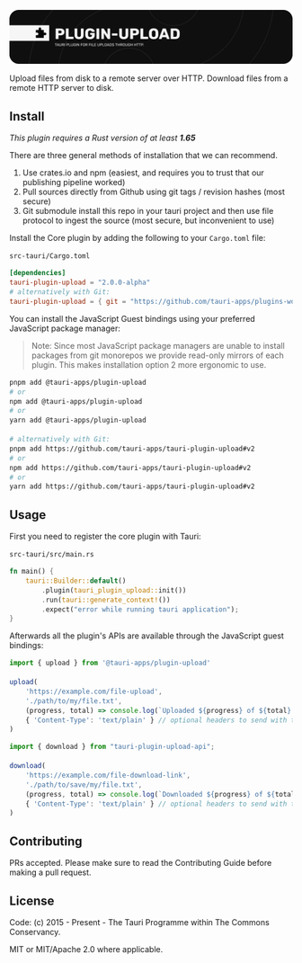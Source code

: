 ![plugin-upload](banner.png)

Upload files from disk to a remote server over HTTP.
Download files from a remote HTTP server to disk.

## Install

_This plugin requires a Rust version of at least **1.65**_

There are three general methods of installation that we can recommend.

1. Use crates.io and npm (easiest, and requires you to trust that our publishing pipeline worked)
2. Pull sources directly from Github using git tags / revision hashes (most secure)
3. Git submodule install this repo in your tauri project and then use file protocol to ingest the source (most secure, but inconvenient to use)

Install the Core plugin by adding the following to your `Cargo.toml` file:

`src-tauri/Cargo.toml`

```toml
[dependencies]
tauri-plugin-upload = "2.0.0-alpha"
# alternatively with Git:
tauri-plugin-upload = { git = "https://github.com/tauri-apps/plugins-workspace", branch = "v2" }
```

You can install the JavaScript Guest bindings using your preferred JavaScript package manager:

> Note: Since most JavaScript package managers are unable to install packages from git monorepos we provide read-only mirrors of each plugin. This makes installation option 2 more ergonomic to use.

```sh
pnpm add @tauri-apps/plugin-upload
# or
npm add @tauri-apps/plugin-upload
# or
yarn add @tauri-apps/plugin-upload

# alternatively with Git:
pnpm add https://github.com/tauri-apps/tauri-plugin-upload#v2
# or
npm add https://github.com/tauri-apps/tauri-plugin-upload#v2
# or
yarn add https://github.com/tauri-apps/tauri-plugin-upload#v2
```

## Usage

First you need to register the core plugin with Tauri:

`src-tauri/src/main.rs`

```rust
fn main() {
    tauri::Builder::default()
        .plugin(tauri_plugin_upload::init())
        .run(tauri::generate_context!())
        .expect("error while running tauri application");
}
```

Afterwards all the plugin's APIs are available through the JavaScript guest bindings:

```javascript
import { upload } from '@tauri-apps/plugin-upload'

upload(
    'https://example.com/file-upload',
    './path/to/my/file.txt',
    (progress, total) => console.log(`Uploaded ${progress} of ${total} bytes`), // a callback that will be called with the upload progress
    { 'Content-Type': 'text/plain' } // optional headers to send with the request
)
```

```javascript
import { download } from "tauri-plugin-upload-api";

download(
    'https://example.com/file-download-link',
    './path/to/save/my/file.txt',
    (progress, total) => console.log(`Downloaded ${progress} of ${total} bytes`), // a callback that will be called with the download progress
    { 'Content-Type': 'text/plain' } // optional headers to send with the request
)
```

## Contributing

PRs accepted. Please make sure to read the Contributing Guide before making a pull request.

## License

Code: (c) 2015 - Present - The Tauri Programme within The Commons Conservancy.

MIT or MIT/Apache 2.0 where applicable.
